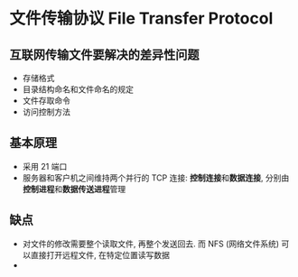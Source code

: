 # 文件传输协议 File Transfer Protocol

## 互联网传输文件要解决的差异性问题

- 存储格式
- 目录结构命名和文件命名的规定
- 文件存取命令
- 访问控制方法

## 基本原理

- 采用 21 端口
- 服务器和客户机之间维持两个并行的 TCP 连接: **控制连接**和**数据连接**, 分别由**控制进程**和**数据传送进程**管理

## 缺点

- 对文件的修改需要整个读取文件, 再整个发送回去. 而 NFS (网络文件系统) 可以直接打开远程文件, 在特定位置读写数据
- 